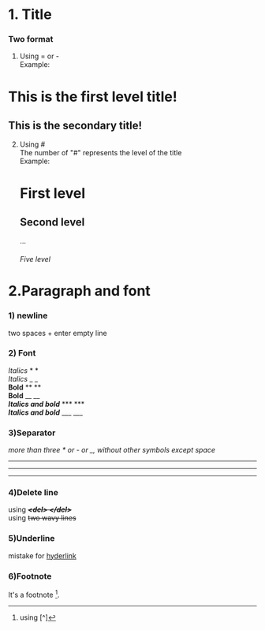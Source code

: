 # 1. Title
### Two format 
1) Using = or -  
 Example:  
 
 This is the first level title!
 =
   This is the secondary title!
   -
2) Using #  
The number of "#" represents the level of the title  
  Example:  
   # First level
   ## Second level   
   ...
   ###### Five level  
# 2.Paragraph and font
### 1) newline
two spaces + enter
empty line
### 2) Font
*Italics*  * *  
_Italics_  _ _  
**Bold** ** **  
__Bold__  __ __  
***Italics and bold*** *** ***  
___Italics and bold___ ___ ___  
### 3)Separator  
*more than three * or - or _, without other symbols except space*
**  *
- - -
_ _   _  
### 4)Delete line  
using <del> ___<*del*> </*del*>___ </del>  
using ~~two wavy lines~~  
### 5)Underline  
mistake for <u>hyderlink</u>  
### 6)Footnote  
It's a footnote [^footnote].  
[^footnote]: using [^]



